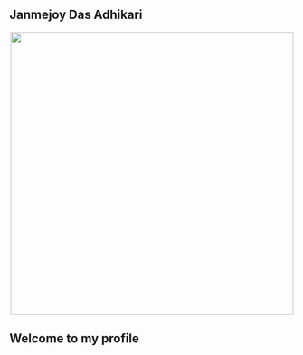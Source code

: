 ## Janmejoy Das Adhikari

<p align="center"><img src="https://user-images.githubusercontent.com/54749721/92200194-d8525180-ee96-11ea-8cce-e06ecb687eb6.gif" width="500" /> </p>

## Welcome to my profile
